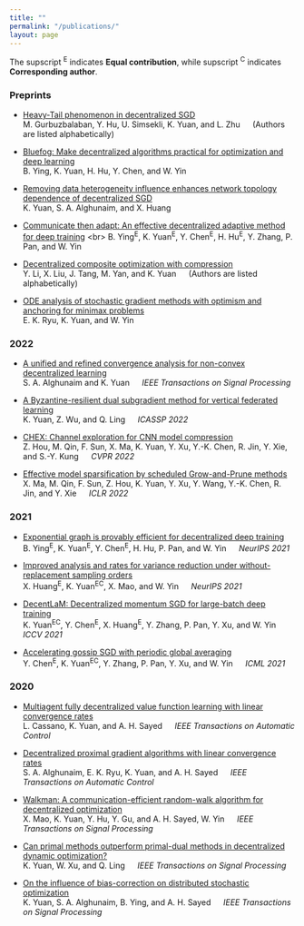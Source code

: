 ```yaml
---
title: ""
permalink: "/publications/"
layout: page
---
```


The supscript <sup>E</sup> indicates **Equal contribution**, while supscript <sup>C</sup> indicates **Corresponding author**.

### Preprints

- [Heavy-Tail phenomenon in decentralized SGD](https://arxiv.org/abs/2205.06689) <br>
  M. Gurbuzbalaban, Y. Hu, U. Simsekli, K. Yuan, and L. Zhu &emsp; (Authors are listed alphabetically)

- [Bluefog: Make decentralized algorithms practical for optimization and deep learning](https://arxiv.org/abs/2111.04287) <br>
  B. Ying, K. Yuan, H. Hu, Y. Chen, and W. Yin 
  
- [Removing data heterogeneity influence enhances network topology dependence of decentralized SGD](https://arxiv.org/abs/2105.08023) <br>
  K. Yuan, S. A. Alghunaim, and X. Huang 
  
- [Communicate then adapt: An effective decentralized adaptive method for deep training](https://openreview.net/forum?id=m716e-0clj&referrer=%5Bthe%20profile%20of%20Wotao%20Yin%5D(%2Fprofile%3Fid%3D~Wotao_Yin1)) <br>
  B. Ying<sup>E</sup>, K. Yuan<sup>E</sup>, Y. Chen<sup>E</sup>, H. Hu<sup>E</sup>, Y. Zhang, P. Pan, and W. Yin
  
- [Decentralized composite optimization with compression](https://arxiv.org/abs/2108.04448) <br>
  Y. Li, X. Liu, J. Tang, M. Yan, and K. Yuan &emsp; (Authors are listed alphabetically)
  
- [ODE analysis of stochastic gradient methods with optimism and anchoring for minimax problems](https://arxiv.org/abs/1905.10899) <br>
  E. K. Ryu, K. Yuan, and W. Yin


### 2022 

- [A unified and refined convergence analysis for non-convex decentralized learning](https://arxiv.org/abs/2110.09993) <br>
  S. A. Alghunaim and K. Yuan &emsp; *IEEE Transactions on Signal Processing*
  
- [A Byzantine-resilient dual subgradient method for vertical federated learning](https://ieeexplore.ieee.org/abstract/document/9747270/) <br>
  K. Yuan, Z. Wu, and Q. Ling &emsp; *ICASSP 2022*
  
- [CHEX: Channel exploration for CNN model compression](https://openaccess.thecvf.com/content/CVPR2022/papers/Hou_CHEX_CHannel_EXploration_for_CNN_Model_Compression_CVPR_2022_paper.pdf) <br>
  Z. Hou, M. Qin, F. Sun, X. Ma, K. Yuan, Y. Xu, Y.-K. Chen, R. Jin, Y. Xie, and S.-Y. Kung &emsp; *CVPR 2022*
  
- [Effective model sparsification by scheduled Grow-and-Prune methods](https://openaccess.thecvf.com/content/CVPR2022/papers/Hou_CHEX_CHannel_EXploration_for_CNN_Model_Compression_CVPR_2022_paper.pdf) <br>
  X. Ma, M. Qin, F. Sun, Z. Hou, K. Yuan, Y. Xu, Y. Wang, Y.-K. Chen, R. Jin, and Y. Xie &emsp; *ICLR 2022*

### 2021

- [Exponential graph is provably efficient for decentralized deep training](https://arxiv.org/abs/2110.13363) <br>
  B. Ying<sup>E</sup>, K. Yuan<sup>E</sup>, Y. Chen<sup>E</sup>, H. Hu, P. Pan, and W. Yin &emsp; *NeurIPS 2021*
  
- [Improved analysis and rates for variance reduction under without-replacement sampling orders](https://proceedings.neurips.cc/paper/2021/file/1a3650aedfdd3a21444047ed2d89458f-Paper.pdf) <br>
  X. Huang<sup>E</sup>, K. Yuan<sup>EC</sup>, X. Mao, and W. Yin &emsp; *NeurIPS 2021*

- [DecentLaM: Decentralized momentum SGD for large-batch deep training](https://openaccess.thecvf.com/content/ICCV2021/papers/Yuan_DecentLaM_Decentralized_Momentum_SGD_for_Large-Batch_Deep_Training_ICCV_2021_paper.pdf) <br>
  K. Yuan<sup>EC</sup>, Y. Chen<sup>E</sup>, X. Huang<sup>E</sup>, Y. Zhang, P. Pan, Y. Xu, and W. Yin  &emsp; *ICCV 2021*
  
- [Accelerating gossip SGD with periodic global averaging](http://proceedings.mlr.press/v139/chen21y/chen21y.pdf) <br>
  Y. Chen<sup>E</sup>, K. Yuan<sup>EC</sup>, Y. Zhang, P. Pan, Y. Xu, and W. Yin &emsp; *ICML 2021*
  
### 2020

- [Multiagent fully decentralized value function learning with linear convergence rates](https://ieeexplore.ieee.org/abstract/document/9096575/) <br>
  L. Cassano, K. Yuan, and A. H. Sayed  &emsp; *IEEE Transactions on Automatic Control*
  
- [Decentralized proximal gradient algorithms with linear convergence rates](https://arxiv.org/abs/1909.06479)  <br>
  S. A. Alghunaim, E. K. Ryu, K. Yuan, and A. H. Sayed &emsp; *IEEE Transactions on Automatic Control*
  
- [Walkman: A communication-efficient random-walk algorithm for decentralized optimization](https://arxiv.org/abs/1804.06568)  <br>
  X. Mao, K. Yuan, Y. Hu, Y. Gu, and A. H. Sayed, W. Yin &emsp; *IEEE Transactions on Signal Processing*
  
- [Can primal methods outperform primal-dual methods in decentralized dynamic optimization?](https://arxiv.org/abs/2003.00816)  <br>
  K. Yuan, W. Xu, and Q. Ling &emsp; *IEEE Transactions on Signal Processing*
  
- [On the influence of bias-correction on distributed stochastic optimization](https://ieeexplore.ieee.org/abstract/document/9139399)  <br>
  K. Yuan, S. A. Alghunaim, B. Ying, and A. H. Sayed &emsp; *IEEE Transactions on Signal Processing*

<!-- ## Features

 - supports dark mode on macOS Mojave
 - optional sidebar
 - MathJax support
 - no external ressources
 - included archive page
 - supports pagination
 - feed generation
 - responsive
 - syntax highlighting
 - supports comments via [disqus](https://disqus.com/) or [isso](http://posativ.org/isso/)

## Based on

- [Hyde](https://github.com/poole/hyde)
- [Minima](https://github.com/jekyll/minima)
- [Lagrange](https://github.com/LeNPaul/Lagrange)
- [Font Awesome](http://fontawesome.io/)
- [KaTeX](https://katex.org/)
- [Pygments](https://github.com/richleland/pygments-css)

## Installation (jekyll-remote-theme method)

You can use this theme with the `jekyll-remote-theme` plugin. Just create an empty repo, copy over the `index.html` file and add this to your `_config.yml`:

```yaml
remote_theme: niklasbuschmann/contrast@v2.11

plugins:
  - jekyll-remote-theme
```

Note: to enable icons you also need to copy over the `_data` folder.

## Config

Your `_config.yml` could for example look like this:

```yaml
title: "Blog Title"
author: "Blog Author"
description: "My personal blog about ... something"
permalink: /:title/
lang: "en"
excerpt_separator: "\n\n\n"
date_format: "%B %d, %Y"

# Layout

show_excerpts: true        # show article excerpts on the home page
show_frame: true           # adds a gray frame to the site
show_sidebar: false        # show a sidebar instead of the usual header

# Menu

navigation:                # accepts {file, title, url, icon, sidebaricon}
  - {file: "index.html"}
  - {file: "README.md"}

external:                  # shows a footer with social links - for available icons see fontawesome.com/icons
  - {title: Mail, icon: envelope, url: "mailto:niklasbuschmann@users.noreply.github.com"}
  - {title: Github, icon: github, url: "https://github.com/niklasbuschmann/contrast"}
  - {title: Subscribe, icon: rss, url: "/feed.xml"}

comments:
#  disqus_shortname: ""    # see https://disqus.com/
#  isso_domain: ""         # see https://posativ.org/isso/

plugins:
 - jekyll-feed

```

## MathJax

Contrast comes preinstalled with a leightweight alternative to MathJax called [KaTeX](https://katex.org/). To display equations in a post simply set `mathjax: true` in the article's front matter.

## License

[public domain](http://unlicense.org/)

## Screenshots

![screenshot](https://user-images.githubusercontent.com/4943215/109431850-cd711780-7a08-11eb-8601-2763f2ee6bb4.png)

![screenshot](https://user-images.githubusercontent.com/4943215/109431832-b6cac080-7a08-11eb-9c5e-a058680c23a1.png)

![screenshot](https://user-images.githubusercontent.com/4943215/73125194-5f0b8b80-3fa4-11ea-805c-8387187503ad.png) -->
